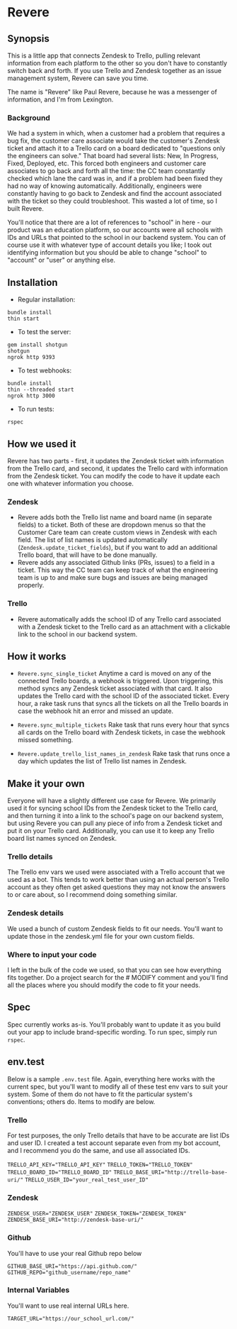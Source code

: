 # Revere

## Synopsis

This is a little app that connects Zendesk to Trello, pulling relevant information from each platform to the other so you don't have to constantly switch back and forth. If you use Trello and Zendesk together as an issue management system, Revere can save you time.

The name is "Revere" like Paul Revere, because he was a messenger of information, and I'm from Lexington.

### Background

We had a system in which, when a customer had a problem that requires a bug fix, the customer care associate would take the customer's Zendesk ticket and attach it to a Trello card on a board dedicated to "questions only the engineers can solve." That board had several lists: New, In Progress, Fixed, Deployed, etc. This forced both engineers and customer care associates to go back and forth all the time: the CC team constantly checked which lane the card was in, and if a problem had been fixed they had no way of knowing automatically. Additionally, engineers were constantly having to go back to Zendesk and find the account associated with the ticket so they could troubleshoot. This wasted a lot of time, so I built Revere.

You'll notice that there are a lot of references to "school" in here - our product was an education platform, so our accounts were all schools with IDs and URLs that pointed to the school in our backend system. You can of course use it with whatever type of account details you like; I took out identifying information but you should be able to change "school" to "account" or "user" or anything else.

## Installation

- Regular installation:  
```
bundle install
thin start  
```

- To test the server:  
```
gem install shotgun
shotgun
ngrok http 9393
```

- To test webhooks:
```
bundle install
thin --threaded start
ngrok http 3000
```

- To run tests:
```
rspec
````

## How we used it

Revere has two parts - first, it updates the Zendesk ticket with information from the Trello card, and second, it updates the Trello card with information from the Zendesk ticket. You can modify the code to have it update each one with whatever information you choose.

### Zendesk

- Revere adds both the Trello list name and board name (in separate fields) to a ticket. Both of these are dropdown menus so that the Customer Care team can create custom views in Zendesk with each field. The list of list names is updated automatically (`Zendesk.update_ticket_fields`), but if you want to add an additional Trello board, that will have to be done manually.
- Revere adds any associated Github links (PRs, issues) to a field in a ticket. This way the CC team can keep track of what the engineering team is up to and make sure bugs and issues are being managed properly.

### Trello

- Revere automatically adds the school ID of any Trello card associated with a Zendesk ticket to the Trello card as an attachment with a clickable link to the school in our backend system.

## How it works

- `Revere.sync_single_ticket`
Anytime a card is moved on any of the connected Trello boards, a webhook is triggered. Upon triggering, this method syncs any Zendesk ticket associated with that card. It also updates the Trello card with the school ID of the associated ticket. Every hour, a rake task runs that syncs all the tickets on all the Trello boards in case the webhook hit an error and missed an update.

- `Revere.sync_multiple_tickets`
Rake task that runs every hour that syncs all cards on the Trello board with Zendesk tickets, in case the webhook missed something.

- `Revere.update_trello_list_names_in_zendesk`
Rake task that runs once a day which updates the list of Trello list names in Zendesk.

## Make it your own

Everyone will have a slightly different use case for Revere. We primarily used it for syncing school IDs from the Zendesk ticket to the Trello card, and then turning it into a link to the school's page on our backend system, but using Revere you can pull any piece of info from a Zendesk ticket and put it on your Trello card. Additionally, you can use it to keep any Trello board list names synced on Zendesk.

### Trello details

The Trello env vars we used were associated with a Trello account that we used as a bot. This tends to work better than using an actual person's Trello account as they often get asked questions they may not know the answers to or care about, so I recommend doing something similar.

### Zendesk details

We used a bunch of custom Zendesk fields to fit our needs. You'll want to update those in the zendesk.yml file for your own custom fields.

### Where to input your code

I left in the bulk of the code we used, so that you can see how everything fits together. Do a project search for the # MODIFY comment and you'll find all the places where you should modify the code to fit your needs.

## Spec

Spec currently works as-is. You'll probably want to update it as you build out your app to include brand-specific wording. To run spec, simply run `rspec`.

## env.test

Below is a sample `.env.test` file. Again, everything here works with the current spec, but you'll want to modify all of these test env vars to suit your system. Some of them do not have to fit the particular system's conventions; others do. Items to modify are below.

### Trello

For test purposes, the only Trello details that have to be accurate are list IDs and user ID. I created a test account separate even from my bot account, and I recommend you do the same, and use all associated IDs.

`TRELLO_API_KEY="TRELLO_API_KEY"`
`TRELLO_TOKEN="TRELLO_TOKEN"`
`TRELLO_BOARD_ID="TRELLO_BOARD_ID"`
`TRELLO_BASE_URI="http://trello-base-uri/"`
`TRELLO_USER_ID="your_real_test_user_ID"`

### Zendesk

`ZENDESK_USER="ZENDESK_USER"`
`ZENDESK_TOKEN="ZENDESK_TOKEN"`
`ZENDESK_BASE_URI="http://zendesk-base-uri/"`

### Github

You'll have to use your real Github repo below

`GITHUB_BASE_URI="https://api.github.com/"`
`GITHUB_REPO="github_username/repo_name"`

### Internal Variables

You'll want to use real internal URLs here.

`TARGET_URL="https://our_school_url.com/"`
